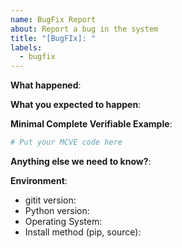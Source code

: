 ```yaml
---
name: BugFix Report
about: Report a bug in the system
title: "[BugFIx]: "
labels:
  - bugfix
---
```


**What happened**:

**What you expected to happen**:

**Minimal Complete Verifiable Example**:

<!-- See http://matthewrocklin.com/blog/work/2018/02/28/minimal-bug-reports or https://stackoverflow.com/help/mcve for an example -->
<!-- bugfix', 'feature', 'hotfix', 'wip -->

```python
# Put your MCVE code here
```

**Anything else we need to know?**:

**Environment**:

- gitit version:
- Python version:
- Operating System:
- Install method (pip, source):

